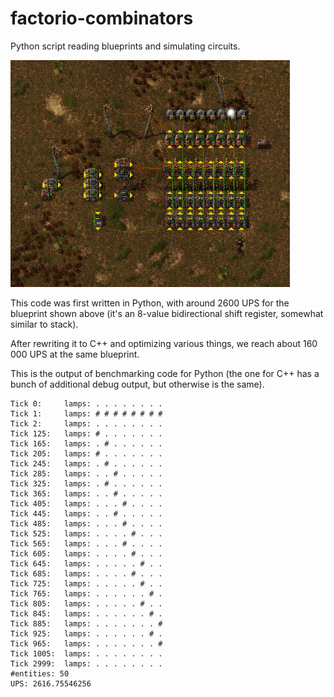 # factorio-combinators
Python script reading blueprints and simulating circuits.

![Blueprint image](https://github.com/akrasuski1/factorio-combinators/blob/master/factorio-blueprint.png)

This code was first written in Python, with around 2600 UPS for the blueprint
shown above (it's an 8-value bidirectional shift register, somewhat similar to stack).

After rewriting it to C++ and optimizing various things, we reach about 
160 000 UPS at the same blueprint.

This is the output of benchmarking code for Python (the one for C++ has a bunch
of additional debug output, but otherwise is the same).
```
Tick 0: 	lamps: . . . . . . . .
Tick 1: 	lamps: # # # # # # # #
Tick 2: 	lamps: . . . . . . . .
Tick 125: 	lamps: # . . . . . . .
Tick 165: 	lamps: . # . . . . . .
Tick 205: 	lamps: # . . . . . . .
Tick 245: 	lamps: . # . . . . . .
Tick 285: 	lamps: . . # . . . . .
Tick 325: 	lamps: . # . . . . . .
Tick 365: 	lamps: . . # . . . . .
Tick 405: 	lamps: . . . # . . . .
Tick 445: 	lamps: . . # . . . . .
Tick 485: 	lamps: . . . # . . . .
Tick 525: 	lamps: . . . . # . . .
Tick 565: 	lamps: . . . # . . . .
Tick 605: 	lamps: . . . . # . . .
Tick 645: 	lamps: . . . . . # . .
Tick 685: 	lamps: . . . . # . . .
Tick 725: 	lamps: . . . . . # . .
Tick 765: 	lamps: . . . . . . # .
Tick 805: 	lamps: . . . . . # . .
Tick 845: 	lamps: . . . . . . # .
Tick 885: 	lamps: . . . . . . . #
Tick 925: 	lamps: . . . . . . # .
Tick 965: 	lamps: . . . . . . . #
Tick 1005: 	lamps: . . . . . . . .
Tick 2999: 	lamps: . . . . . . . .
#entities: 50
UPS: 2616.75546256
```
